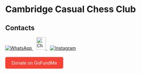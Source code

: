 <!DOCTYPE html>
<html>
<head>
  <title>Cambridge Casual Chess Club</title>
  <style>
    .contact-icons a {
      margin-right: 10px;
    }
    .donate-button {
      display: inline-block;
      margin-top: 20px;
      padding: 10px 20px;
      background-color: #f44336;
      color: white;
      text-decoration: none;
      border-radius: 5px;
    }
    .donate-button:hover {
      background-color: #e33022;
    }
  </style>
</head>
<body>
  <h1>Cambridge Casual Chess Club</h1>
  <h2>Contacts</h2>
  <div class="contact-icons">
    <a href="https://chat.whatsapp.com/HpvIbSZHuYv0KDkhN7xna5">
      <img src="https://img.icons8.com/color/48/000000/whatsapp.png" alt="WhatsApp">
    </a>
    <a href="https://www.chess.com/club/cambridge-casual-chess/join">
      <img src="https://images.chesscomfiles.com/uploads/v1/images_users/tiny_mce/PedroPinhata/phpkXK09k.png" alt="Chess.com", width=30, height=40>
    </a>
    <a href="https://www.instagram.com/cambridgecasualchess?igsh=NWJ2cWttNnk4a3Bj">
      <img src="https://img.icons8.com/color/48/000000/instagram-new.png" alt="Instagram">
    </a>
  </div>
  <a href="https://gofund.me/75685c96" class="donate-button">
    Donate on GoFundMe
  </a>
</body>
</html>